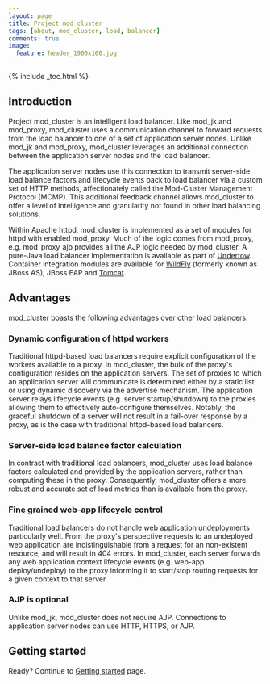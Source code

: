 ```yaml
---
layout: page
title: Project mod_cluster
tags: [about, mod_cluster, load, balancer]
comments: true
image:
  feature: header_1900x100.jpg
---
```


{% include _toc.html %}

## Introduction

Project mod_cluster is an intelligent load balancer.
Like mod_jk and mod_proxy, mod_cluster uses a communication channel to forward requests from the load balancer to one of a set of application server nodes.
Unlike mod_jk and mod_proxy, mod_cluster leverages an additional connection between the application server nodes and the load balancer.

The application server nodes use this connection to transmit server-side load balance factors and lifecycle events
back to load balancer via a custom set of HTTP methods, affectionately called the 
Mod-Cluster Management Protocol (MCMP). 
This additional feedback channel allows mod_cluster to offer a level of intelligence and granularity not found in other load balancing solutions.

Within Apache httpd, mod_cluster is implemented as a set of modules for httpd with enabled mod_proxy. 
Much of the logic comes from mod_proxy, e.g. mod_proxy_ajp provides all the AJP logic needed by mod_cluster.
A pure-Java load balancer implementation is available as part of [Undertow](http://undertow.io/).
Container integration modules are available for [WildFly](http://wildfly.org/) (formerly known as JBoss AS), JBoss EAP and [Tomcat](http://tomcat.apache.org/).

## Advantages
mod_cluster boasts the following advantages over other load balancers:

### Dynamic configuration of httpd workers
Traditional httpd-based load balancers require explicit configuration of the workers available to a proxy.
In mod_cluster, the bulk of the proxy's configuration resides on the application servers.
The set of proxies to which an application server will communicate is determined either by a static list or using dynamic discovery via the advertise mechanism.
The application server relays lifecycle events (e.g. server startup/shutdown) to the proxies allowing them to effectively auto-configure themselves. 
Notably, the graceful shutdown of a server will not result in a fail-over response by a proxy, as is the case with traditional httpd-based load balancers. 

### Server-side load balance factor calculation
In contrast with traditional load balancers, mod_cluster uses load balance factors calculated and provided by the application servers, rather than computing these in the proxy. 
Consequently, mod_cluster offers a more robust and accurate set of load metrics than is available from the proxy.

### Fine grained web-app lifecycle control
Traditional load balancers do not handle web application undeployments particularly well.
From the proxy's perspective requests to an undeployed web application are indistinguishable from a request for an non-existent resource, 
and will result in 404 errors.
In mod_cluster, each server forwards any web application context lifecycle events (e.g. web-app deploy/undeploy) to the proxy
informing it to start/stop routing requests for a given context to that server. 

### AJP is optional
Unlike mod_jk, mod_cluster does not require AJP.
Connections to application server nodes can use HTTP, HTTPS, or AJP.  

## Getting started

Ready? Continue to [Getting started](/getting-started) page.